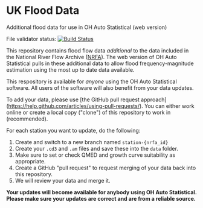 # UK Flood Data

Additional flood data for use in OH Auto Statistical (web version)

File validator status: [![Build Status](https://travis-ci.org/faph/flood-data.svg)](https://travis-ci.org/faph/flood-data)

This repository contains flood flow data *additional* to the data included in
the National River Flow Archive ([NRFA](http://nrfa.ceh.ac.uk/)). The web 
version of OH Auto Statistical pulls in these additional data to allow flood
frequency-magnitude estimation using the most up to date data available.

This respository is available for *anyone* using the OH Auto Statistical
software. All users of the software will also benefit from your data
updates.

To add your data, please use [the GitHub pull request approach]
(https://help.github.com/articles/using-pull-requests/). You can either
work online or create a local copy ("clone") of this repository to work in
(recommended).

For each station you want to update, do the following:

1. Create and switch to a new branch named `station-{nrfa_id}`
2. Create your `.cd3` and `.am` files and save these into the `data` folder.
3. Make sure to set or check QMED and growth curve suitability as appropriate.
4. Create a GitHub "pull request" to request merging of your data back into
   this repository.
5. We will review your data and merge it.

**Your updates will become available for anybody using OH Auto Statistical.
Please make sure your updates are correct and are from a reliable source.**
